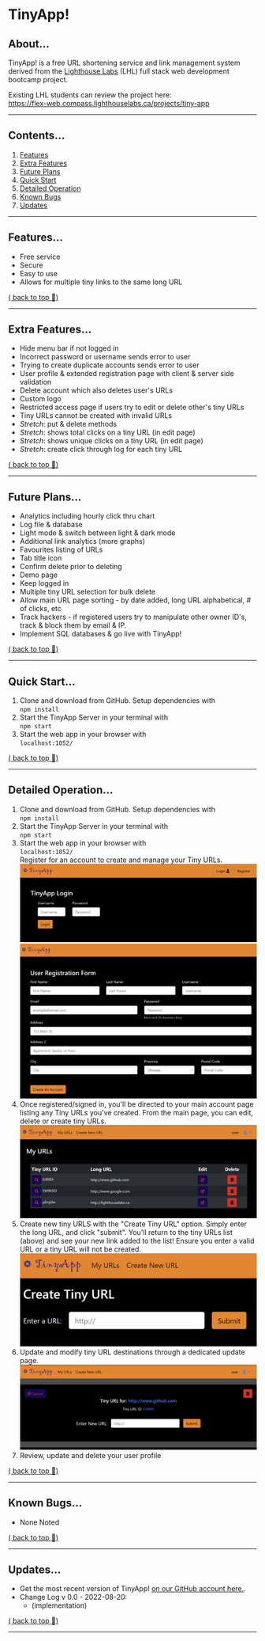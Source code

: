 # TinyApp!
## About...
TinyApp! is a free URL shortening service and link management system derived from the <a href="www.lighthouselabs.ca">Lighthouse Labs</a> (LHL) full stack web development bootcamp project.

Existing LHL students can review the project here:  
https://flex-web.compass.lighthouselabs.ca/projects/tiny-app  

---
## Contents...
1. [Features](#features)
2. [Extra Features](#extra-features)
3. [Future Plans](#future-plans)
4. [Quick Start](#quick-start)
5. [Detailed Operation](#detailed-operation)
6. [Known Bugs](#known-bugs)
8. [Updates](#updates)
---
## Features...
- Free service
- Secure
- Easy to use
- Allows for multiple tiny links to the same long URL
 
[( back to top 🔺)](#about)

---
## Extra Features...
- Hide menu bar if not logged in
- Incorrect password or username sends error to user
- Trying to create duplicate accounts sends error to user
- User profile & extended registration page with client & server side validation
- Delete account which also deletes user's URLs
- Custom logo
- Restricted access page if users try to edit or delete other's tiny URLs
- Tiny URLs cannot be created with invalid URLs
- _Stretch_: put & delete methods
- _Stretch_: shows total clicks on a tiny URL (in edit page)
- _Stretch_: shows unique clicks on a tiny URL (in edit page)
- _Stretch_: create click through log for each tiny URL  

[( back to top 🔺)](#about)

---
## Future Plans...
- Analytics including hourly click thru chart 
- Log file & database
- Light mode & switch between light & dark mode
- Additional link analytics (more graphs)
- Favourites listing of URLs
- Tab title icon
- Confirm delete prior to deleting
- Demo page
- Keep logged in
- Multiple tiny URL selection for bulk delete
- Allow main URL page sorting - by date added, long URL alphabetical, # of clicks, etc
- Track hackers - if registered users try to manipulate other owner ID's, track & block them by email & IP.
- Implement SQL databases & go live with TinyApp! 

[( back to top 🔺)](#about)

---
## Quick Start...
1) Clone and download from GitHub. Setup dependencies with  
  `npm install`   
2) Start the TinyApp Server in your terminal with  
  `npm start`   
3) Start the web app in your browser with  
  `localhost:1052/`

[( back to top 🔺)](#about)

---
## Detailed Operation...
1) Clone and download from GitHub. Setup dependencies with  
  `npm install`   
2) Start the TinyApp Server in your terminal with  
  `npm start`   
3) Start the web app in your browser with  
  `localhost:1052/`   
 Register for an account to create and manage your Tiny URLs.  
![](./public/readme-image.png)
![](./public/readme-registration.png)
4) Once registered/signed in, you'll be directed to your main account page listing any Tiny URLs you've created. From the main page, you can edit, delete or create tiny URLs.
![](./public/readme-urls.png)
5) Create new tiny URLS with the "Create Tiny URL" option.  Simply enter the long URL, and click "submit". You'll return to the tiny URLs list (above) and see your new link added to the list! Ensure you enter a valid URL or a tiny URL will not be created.
![](./public/readme-createurls.png)
6) Update and modify tiny URL destinations through a dedicated update page.  
![](./public/readme-urlsedit.png)
7) Review, update and delete your user profile 

[( back to top 🔺) ](#about)

----
## Known Bugs...
- None Noted

[( back to top 🔺)](#about)

----
## Updates...
- Get the most recent version of TinyApp! [on our GitHub account here.](https://github.com/jradigan17/tinyapp).
- Change Log v 0.0 - 2022-08-20:  
    * (implementation)

[( back to top 🔺)](#about)

---

